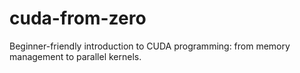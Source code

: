 # cuda-from-zero
Beginner-friendly introduction to CUDA programming: from memory management to parallel kernels.
